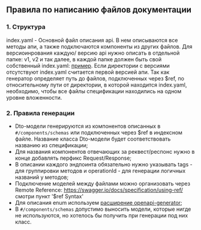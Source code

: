 ## Правила по написанию файлов документации

### 1. Cтруктура
index.yaml - Основной файл описания api. В нем описываются все методы апи, а также подключаются компоненты из других файлов. Для версиоинрования каждую/ версию api нужно описать в отдельной папке: v1, v2 и так далее, в каждой папке должен быть свой собственный index.yaml: [пример](https://github.com/greensight/laravel-openapi-server-generator/tree/master/tests/api-docs). Если директории с версиями отсутствуют index.yaml считается первой версией апи.
Так как генератор определяет путь до файлов, подключенных через $ref, по относительному пути от директории, в которой находится index.yaml, необходимо, чтобы все файлы спецификации находились на одном уровне вложенности.

### 2. Правила генерации
* Dto-модели генерируются из компонентов описанных в `#/components/schemas` или подключенных через $ref в индексном файле. Название класса Dto-модели будет соответствовать названию из спецификации;
* Для названия компонентов отвечающих за реквест/респонс нужно в конце добавлять перфикс Request/Response;
* В описании каждого эндпоинта обязательно нужно указывать tags - для группировки методов и operationId - для генерации логичных названий у методов;
* Подключение моделей между файлами можно организовать через Remote Reference: https://swagger.io/docs/specification/using-ref/ смотри пункт '$ref Syntax'
* Для описания enum используем [расширение openapi-generator](https://github.com/OpenAPITools/openapi-generator/blob/master/docs/templating.md#enum);
* В `#/components/schemas` допустимо выносить модели, которые нигде не используются, но хотелось бы получить при генерации под них класс.
